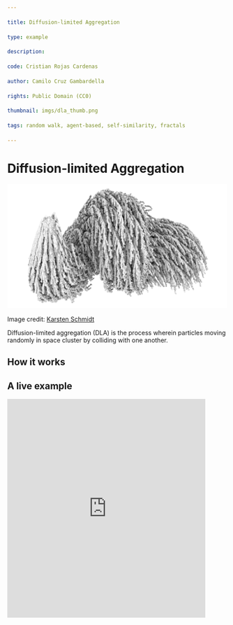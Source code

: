 ```yaml
---

title: Diffusion-limited Aggregation

type: example

description: 

code: Cristian Rojas Cardenas

author: Camilo Cruz Gambardella

rights: Public Domain (CC0)

thumbnail: imgs/dla_thumb.png

tags: random walk, agent-based, self-similarity, fractals

---
```


# Diffusion-limited Aggregation

![Sunflow rendered image of the diffusion-limited aggregation process applied to a spiral curve](./imgs/dla_1.png)

Image credit: [Karsten Schmidt](https://commons.wikimedia.org/wiki/File:DLA_spiral.png)

Diffusion-limited aggregation (DLA) is the process wherein particles moving randomly in space cluster by colliding with one another.

## How it works



## A live example

<iframe height="500" style="width: 90%" scrolling="no" title="Differential growth" src="https://codesandbox.io/embed/github/GenArtRepo/dla/tree/main/?fontsize=14&hidenavigation=1&theme=dark?module=sketch.js" frameborder="no" loading="lazy" allowtransparency="true" allowfullscreen="true"></iframe>